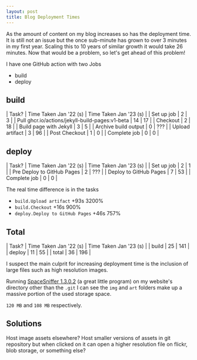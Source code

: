 ```yaml
---
layout: post
title: Blog Deployment Times
---
```


As the amount of content on my blog increases so has the deployment time. It is still not an issue but the once sub-minute has grown to over 3 minutes in my first year. Scaling this to 10 years of similar growth it would take 26 minutes. Now that would be a problem, so let's get ahead of this problem!

I have one GitHub action with two Jobs

- build
- deploy

## build

| Task? | Time Taken Jan '22 (s) | Time Taken Jan '23 (s) |
| Set up job | 2 | 3 |
| Pull ghcr.io/actions/jekyll-build-pages:v1-beta | 14 | 17 |
| Checkout | 2 | 18 |
| Build page with Jekyll | 3 | 5 |
| Archive build output | 0 | ??? |
| Upload artifact | 3 | 96 |
| Post Checkout | 1 | 0 |
| Complete job | 0 | 0 |

## deploy

| Task? | Time Taken Jan '22 (s) | Time Taken Jan '23 (s) |
| Set up job | 2 | 1 |
| Pre Deploy to GitHub Pages | 2 | ??? |
| Deploy to GitHub Pages | 7 | 53 |
| Complete job | 0 | 0 |

The real time difference is in the tasks

- `build.Upload artifact` +93s 3200%
- `build.Checkout` +16s 900%
- `deploy.Deploy to GitHub Pages` +46s 757%

## Total

| Task? | Time Taken Jan '22 (s) | Time Taken Jan '23 (s) |
| build | 25 | 141 |
| deploy | 11 | 55 |
| total | 36 | 196 |

I suspect the main culprit for increasing deployment time is the inclusion of large files such as high resolution images.

Running [SpaceSniffer 1.3.0.2](https://www.fosshub.com/SpaceSniffer.html) (a great little program) on my website's directory other than the `.git` I can see the `img` and `art` folders make up a massive portion of the used storage space.

`120 MB` and `108 MB` respectively.

## Solutions

Host image assets elsewhere? Host smaller versions of assets in git repository but when clicked on it can open a higher resolution file on flickr, blob storage, or something else?

